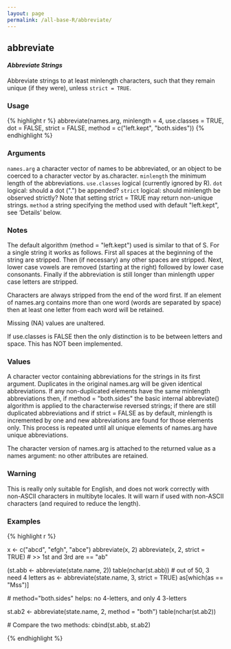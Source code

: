 ```yaml
---
layout: page
permalink: /all-base-R/abbreviate/
---
```


## __abbreviate__

#### _Abbreviate Strings_

Abbreviate strings to at least minlength characters, such that they remain unique (if they were), unless `strict = TRUE`.

### Usage

{% highlight r %}
abbreviate(names.arg, minlength = 4, use.classes = TRUE,
           dot = FALSE, strict = FALSE,
           method = c("left.kept", "both.sides"))
{% endhighlight %}

### Arguments

`names.arg`
a character vector of names to be abbreviated, or an object to be coerced to a character vector by as.character.
`minlength`
the minimum length of the abbreviations.
`use.classes`
logical (currently ignored by R).
`dot`
logical: should a dot (".") be appended?
`strict`
logical: should minlength be observed strictly? Note that setting strict = TRUE may return non-unique strings.
`method`
a string specifying the method used with default "left.kept", see ‘Details’ below.

### Notes

The default algorithm (method = "left.kept") used is similar to that of S. For a single string it works as follows. First all spaces at the beginning of the string are stripped. Then (if necessary) any other spaces are stripped. Next, lower case vowels are removed (starting at the right) followed by lower case consonants. Finally if the abbreviation is still longer than minlength upper case letters are stripped.

Characters are always stripped from the end of the word first. If an element of names.arg contains more than one word (words are separated by space) then at least one letter from each word will be retained.

Missing (NA) values are unaltered.

If use.classes is FALSE then the only distinction is to be between letters and space. This has NOT been implemented.

### Values

A character vector containing abbreviations for the strings in its first argument. Duplicates in the original names.arg will be given identical abbreviations. If any non-duplicated elements have the same minlength abbreviations then, if method =   "both.sides" the basic internal abbreviate() algorithm is applied to the characterwise reversed strings; if there are still duplicated abbreviations and if strict = FALSE as by default, minlength is incremented by one and new abbreviations are found for those elements only. This process is repeated until all unique elements of names.arg have unique abbreviations.

The character version of names.arg is attached to the returned value as a names argument: no other attributes are retained.

### Warning

This is really only suitable for English, and does not work correctly with non-ASCII characters in multibyte locales. It will warn if used with non-ASCII characters (and required to reduce the length).

### Examples

{% highlight r %}

x <- c("abcd", "efgh", "abce")
abbreviate(x, 2)
abbreviate(x, 2, strict = TRUE) # >> 1st and 3rd are == "ab"
 
(st.abb <- abbreviate(state.name, 2))
table(nchar(st.abb)) # out of 50, 3 need 4 letters
as <- abbreviate(state.name, 3, strict = TRUE)
as[which(as == "Mss")]
 
&#35; method="both.sides" helps: no 4-letters, and only 4 3-letters

st.ab2 <- abbreviate(state.name, 2, method = "both")
table(nchar(st.ab2))

&#35; Compare the two methods:
cbind(st.abb, st.ab2)

{% endhighlight %}

